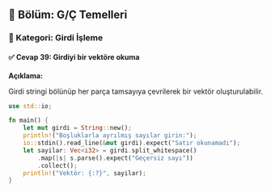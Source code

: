 ## 📘 Bölüm: G/Ç Temelleri  
### 🔹 Kategori: Girdi İşleme  
#### ✅ Cevap 39: Girdiyi bir vektöre okuma

**Açıklama:**

Girdi stringi bölünüp her parça tamsayıya çevrilerek bir vektör oluşturulabilir.

```rust
use std::io;

fn main() {
    let mut girdi = String::new();
    println!("Boşluklarla ayrılmış sayılar girin:");
    io::stdin().read_line(&mut girdi).expect("Satır okunamadı");
    let sayilar: Vec<i32> = girdi.split_whitespace()
        .map(|s| s.parse().expect("Geçersiz sayı"))
        .collect();
    println!("Vektör: {:?}", sayilar);
}
```
